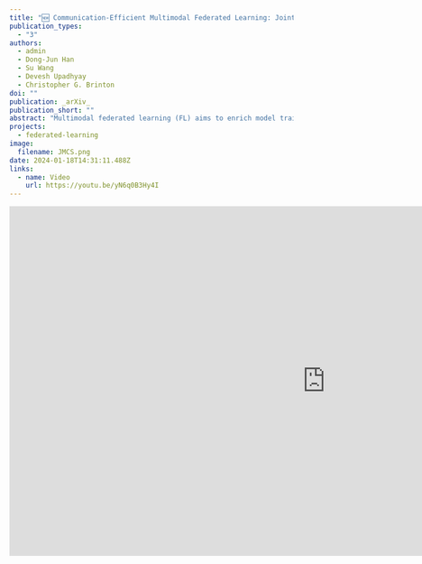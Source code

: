 ```yaml
---
title: "🆕 Communication-Efficient Multimodal Federated Learning: Joint Modality and Client Selection"
publication_types:
  - "3"
authors:
  - admin
  - Dong-Jun Han
  - Su Wang
  - Devesh Upadhyay
  - Christopher G. Brinton
doi: ""
publication: _arXiv_
publication_short: ""
abstract: "Multimodal federated learning (FL) aims to enrich model training in FL settings where clients are collecting measurements across multiple modalities (e.g., sensors measuring pressure, motion, and other types of data). However, key challenges to multimodal FL remain unaddressed, particularly in heterogeneous network settings: (i) the set of modalities collected by each client will be diverse, and (ii) communication limitations prevent clients from uploading all their locally trained modality models to the server. In this paper, we propose <u>m</u>ulti<u>m</u>odal <u>Fed</u>erated learning with joint <u>M</u>odality and <u>C</u>lient selection (mmFedMC), a new multimodal FL methodology that can tackle the above-mentioned challenges. The joint selection algorithm incorporates two main components: (a) A modality selection criterion for each client, which weighs (i) the impact of the modality, gauged by Shapley value analysis, (ii) the modality model size as a gauge of communication overhead, against (iii) the frequency of modality model updates, denoted recency, to enhance generalizability. This allows mmFedMC to flexibly balance performance against communication costs, depending on resource constraints and application requirements. (b) A client selection strategy for the server is performed on the basis of the local loss of modality model as a metric. This involves selecting a subset of clients for uploading and aggregating models, which further reduces communication overhead and optimizes the overall process. Experiments on five real-world datasets demonstrate the ability of mmFedMC to achieve comparable accuracy to several baselines while reducing the communication overhead by over 20x. A demo video of our methodology is available at [this http URL](https://youtu.be/yN6q0B3Hy4I)."
projects:
  - federated-learning
image:
  filename: JMCS.png
date: 2024-01-18T14:31:11.488Z
links:
  - name: Video
    url: https://youtu.be/yN6q0B3Hy4I
---
```

<div style="text-align: center;">
<iframe width="1120" height="620" src="https://www.youtube.com/embed/yN6q0B3Hy4I?si=ziiFNl9wvFdwOVgl" title="mmFedMC Demo" frameborder="0" allow="accelerometer; autoplay; clipboard-write; encrypted-media; gyroscope; picture-in-picture; web-share" allowfullscreen></iframe>
</div>

